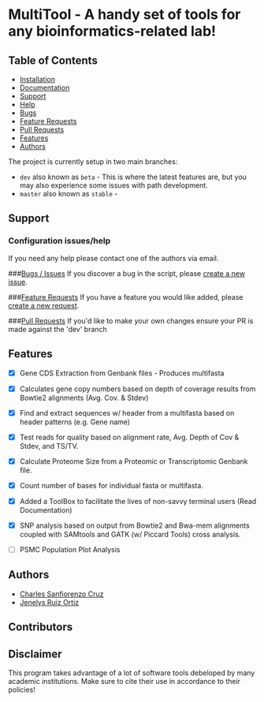# MultiTool - A handy set of tools for any bioinformatics-related lab!


## Table of Contents
- [Installation]()
- [Documentation]()
- [Support](#support)
 - [Help](#configuration-issueshelp)
 - [Bugs](#bugs--issues)
 - [Feature Requests](#feature-requests)
 - [Pull Requests](#pull-requests)
- [Features](#features)
- [Authors](#authors)

The project is currently setup in two main branches:
- `dev` also known as `beta` - This is where the latest features are, but you may also experience some issues with path development.
- `master` also known as `stable` - 

## Support

### Configuration issues/help
If you need any help please contact one of the authors via email.

###[Bugs / Issues]()
If you discover a bug in the script, please [create a new issue]().

###[Feature Requests]()
If you have a feature you would like added, please [create a new request]().


###[Pull Requests]()
If you'd like to make your own changes ensure your PR is made against the 'dev' branch

## Features
- [x] Gene CDS Extraction from Genbank files - Produces multifasta
- [x] Calculates gene copy numbers based on depth of coverage results from Bowtie2 alignments (Avg. Cov. & Stdev)
- [x] Find and extract sequences w/ header from a multifasta based on header patterns (e.g. Gene name)
- [x] Test reads for quality based on alignment rate, Avg. Depth of Cov & Stdev, and TS/TV. 
- [x] Calculate Proteome Size from a Proteomic or Transcriptomic Genbank file.
- [x] Count number of bases for individual fasta or multifasta.
- [x] Added a ToolBox to facilitate the lives of non-savvy terminal users (Read Documentation)
- [x] SNP analysis based on output from Bowtie2 and Bwa-mem alignments coupled with SAMtools and GATK (w/ Piccard Tools) cross analysis.
- [ ] PSMC Population Plot Analysis


## Authors
- [Charles Sanfiorenzo Cruz]() 
- [Jenelys Ruiz Ortiz]() 


## Contributors
 
  

## Disclaimer
This program takes advantage of a lot of software tools debeloped by many academic institutions. Make sure to cite their use in accordance to their policies!
